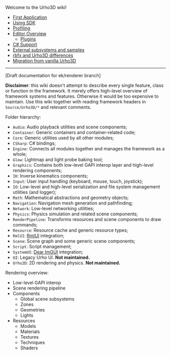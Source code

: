 Welcome to the Urho3D wiki!

* [First Application](first-application)
* [Using SDK](Using-SDK)
* [Profiling](Profiling)
* [Editor Overview](Editor)
  * [Plugins](Plugins)
* [C# Support](C%23-support)
* [External subsystems and samples](External-subsystems-and-samples)
* [rbfx and Urho3D differences](rbfx-and-Urho3D-differences)
* [Migration from vanilla Urho3D](Migration-from-vanilla-Urho3D)

---

[Draft documentation for ek/renderer branch]

**Disclaimer**: this wiki doesn't attempt to describe every single feature, class or function in the framework. It merely offers high-level overview of framework systems and features. Otherwise it would be too expensive to maintain. Use this wiki together with reading framework headers in `Source/Urho3D/*` and relevant comments.

Folder hierarchy:

* `Audio`: Audio playback utilities and scene components;
* `Container`: Generic containers and container-related code;
* `Core`: Generic utilities used by all other modules;
* `CSharp`: C# bindings;
* `Engine`: Connects all modules together and manages the framework as a whole;
* `Glow`: Lightmap and light probe baking tool;
* `Graphics`: Contains both low-level GAPI interop layer and high-level rendering components;
* `IK`: Inverse kinematics components;
* `Input`: User input handling (keyboard, mouse, touch, joystick);
* `IO`: Low-level and high-level serialization and file system management utilities (and logger);
* `Math`: Mathematical abstractions and geometry objects;
* `Navigation`: Navigation mesh generation and pathfinding;
* `Network`: Low-level networking utilities;
* `Physics`: Physics simulation and related scene components;
* `RenderPipeline`: Transforms resources and scene components to draw commands;
* `Resource`: Resource cache and generic resource types;
* `RmlUI`: [RmlUI](https://github.com/mikke89/RmlUi) integration;
* `Scene`: Scene graph and some generic scene components;
* `Script`: Script management;
* `SystemUI`: [Dear ImGUI](https://github.com/ocornut/imgui) integration;
* `UI`: Legacy Urho UI. **Not maintained.**
* `Urho2D`: 2D rendering and physics. **Not maintained.**

Rendering overview:

* Low-level GAPI interop
* Scene rendering pipeline
* Components
  * Global scene subsystems
  * Zones
  * Geometries
  * Lights
* Resources
  * Models
  * Materials
  * Textures
  * Techniques
  * Shaders